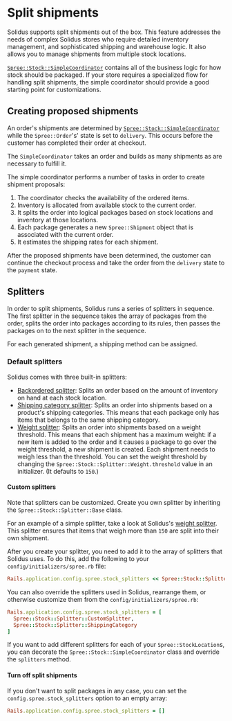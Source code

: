 # Split shipments

Solidus supports split shipments out of the box. This feature addresses the
needs of complex Solidus stores who require detailed inventory management, and
sophisticated shipping and warehouse logic. It also allows you to manage
shipments from multiple stock locations.

[`Spree::Stock::SimpleCoordinator`][simple-coordinator] contains all of the
business logic for how stock should be packaged. If your store requires a
specialized flow for handling split shipments, the simple coordinator should
provide a good starting point for customizations. 

<!-- TODO:
  This article doesn't acknowledge the `Spree::Stock::Package` model, which is
  what is being referred to when we talk about splitting shipments by
  "packages".
-->

## Creating proposed shipments

An order's shipments are determined by
[`Spree::Stock::SimpleCoordinator`][simple-coordinator] while the 
`Spree::Order`'s' state is set to `delivery`. This occurs before the customer
has completed their order at checkout.

The `SimpleCoordinator` takes an order and builds as many shipments as are
necessary to fulfill it.

[simple-coordinator]: https://github.com/solidusio/solidus/blob/master/core/app/models/spree/stock/simple_coordinator.rb

The simple coordinator performs a number of tasks in order to create shipment
proposals:

1. The coordinator checks the availability of the ordered items.
2. Inventory is allocated from available stock to the current order.
3. It splits the order into logical packages based on stock locations and
   inventory at those locations.
4. Each package generates a new `Spree::Shipment` object that is associated with
   the current order.
5. It estimates the shipping rates for each shipment.
 
After the proposed shipments have been determined, the customer can continue the
checkout process and take the order from the `delivery` state to the `payment`
state.

## Splitters

In order to split shipments, Solidus runs a series of splitters in sequence. The
first splitter in the sequence takes the array of packages from the order,
splits the order into packages according to its rules, then passes the packages
on to the next splitter in the sequence.

For each generated shipment, a shipping method can be assigned.

### Default splitters

Solidus comes with three built-in splitters:

- [Backordered splitter][backordered-splitter]: Splits an order based on the
  amount of inventory on hand at each stock location.
- [Shipping category splitter][shipping-category-splitter]: Splits an order into
  shipments based on a product's shipping categories. This means that each
  package only has items that belongs to the same shipping category.
- [Weight splitter][weight-splitter]: Splits an order into shipments based on a
  weight threshold. This means that each shipment has a maximum weight: if a new
  item is added to the order and it causes a package to go over the weight
  threshold, a new shipment is created. Each shipment needs to weigh less than
  the threshold. You can set the weight threshold by changing the
  `Spree::Stock::Splitter::Weight.threshold` value in an initializer. (It
  defaults to `150`.)

[backordered-splitter]: https://github.com/solidusio/solidus/blob/master/core/app/models/spree/stock/splitter/backordered.rb
[shipping-category-splitter]: https://github.com/solidusio/solidus/blob/master/core/app/models/spree/stock/splitter/shipping_category.rb
[weight-splitter]: https://github.com/solidusio/solidus/blob/master/core/app/models/spree/stock/splitter/weight.rb

#### Custom splitters

Note that splitters can be customized. Create you own splitter by inheriting the
`Spree::Stock::Splitter::Base` class.

For an example of a simple splitter, take a look at Solidus's [weight
splitter][weight-splitter]. This splitter ensures that items that weigh
more than `150` are split into their own shipment.

After you create your splitter, you need to add it to the array of splitters
that Solidus uses. To do this, add the following to your
`config/initializers/spree.rb` file:

```ruby
Rails.application.config.spree.stock_splitters << Spree::Stock::Splitter::CustomSplitter
```

You can also override the splitters used in Solidus, rearrange them, or
otherwise customize them from the `config/initializers/spree.rb`:

```ruby
Rails.application.config.spree.stock_splitters = [
  Spree::Stock::Splitter::CustomSplitter,
  Spree::Stock::Splitter::ShippingCategory
]
```

If you want to add different splitters for each of your `Spree::StockLocation`s,
you can decorate the `Spree::Stock::SimpleCoordinator` class and override the
`splitters` method.

#### Turn off split shipments

If you don't want to split packages in any case, you can set the
`config.spree.stock_splitters` option to an empty array:

```ruby
Rails.application.config.spree.stock_splitters = []
```
